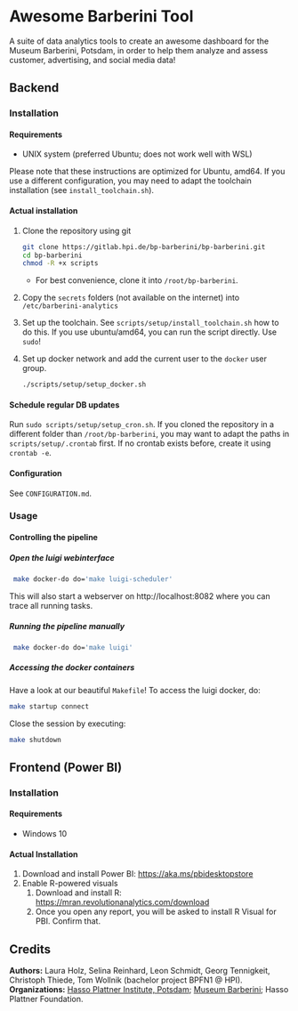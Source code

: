 # Awesome Barberini Tool

A suite of data analytics tools to create an awesome dashboard for the Museum Barberini, Potsdam, in order to help them analyze and assess customer, advertising, and social media data!  

## Backend

### Installation

#### Requirements

- UNIX system (preferred Ubuntu; does not work well with WSL)

Please note that these instructions are optimized for Ubuntu, amd64. If you use a different configuration, you may need to adapt the toolchain installation (see `install_toolchain.sh`).

#### Actual installation

1. Clone the repository using git

   ```bash
   git clone https://gitlab.hpi.de/bp-barberini/bp-barberini.git
   cd bp-barberini
   chmod -R +x scripts
   ```
   
   - For best convenience, clone it into `/root/bp-barberini`.

2. Copy the `secrets` folders (not available on the internet) into `/etc/barberini-analytics`

3. Set up the toolchain. See `scripts/setup/install_toolchain.sh` how to do this. If you use ubuntu/amd64, you can run the script directly. Use `sudo`!

4. Set up docker network and add the current user to the `docker` user group.

   ```bash
   ./scripts/setup/setup_docker.sh
   ```

#### Schedule regular DB updates

Run `sudo scripts/setup/setup_cron.sh`. If you cloned the repository in a different folder than `/root/bp-barberini`, you may want to adapt the paths in `scripts/setup/.crontab` first. If no crontab exists before, create it using `crontab -e`.

#### Configuration

See `CONFIGURATION.md`.


### Usage

#### Controlling the pipeline

##### Open the luigi webinterface

```bash
 make docker-do do='make luigi-scheduler'
```

This will also start a webserver on http://localhost:8082 where you can trace all running tasks.

##### Running the pipeline manually

```bash
 make docker-do do='make luigi'
```

##### Accessing the docker containers

Have a look at our beautiful `Makefile`! To access the luigi docker, do:

```bash
make startup connect
```

Close the session by executing:

```bash
make shutdown
```

## Frontend (Power BI)

### Installation

#### Requirements

- Windows 10

#### Actual Installation

1. Download and install Power BI: https://aka.ms/pbidesktopstore
2. Enable R-powered visuals
   1. Download and install R: https://mran.revolutionanalytics.com/download
   2. Once you open any report, you will be asked to install R Visual for PBI. Confirm that.

## Credits

**Authors:** Laura Holz, Selina Reinhard, Leon Schmidt, Georg Tennigkeit, Christoph Thiede, Tom Wollnik (bachelor project BPFN1 @ HPI).
**Organizations:** [Hasso Plattner Institute, Potsdam](https://hpi.de/en); [Museum Barberini](https://www.museum-barberini.com/en/); Hasso Plattner Foundation.
